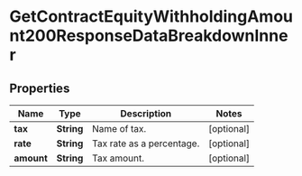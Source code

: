 

# GetContractEquityWithholdingAmount200ResponseDataBreakdownInner


## Properties

| Name | Type | Description | Notes |
|------------ | ------------- | ------------- | -------------|
|**tax** | **String** | Name of tax. |  [optional] |
|**rate** | **String** | Tax rate as a percentage. |  [optional] |
|**amount** | **String** | Tax amount. |  [optional] |



